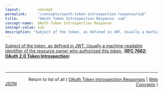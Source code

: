 ```yaml
---
layout:        concept
permalink:     "/concepts/oauth-token-introspection-response/sub"
title:         "OAuth Token Introspection Response: sub"
concept-name:  OAuth Token Introspection Response
concept-value: sub
description: "Subject of the token, as defined in JWT. Usually a machine-readable identifier of the resource owner who authorized this token."
---
```


[Subject of the token, as defined in JWT. Usually a machine-readable identifier of the resource owner who authorized this token.](http://tools.ietf.org/html/rfc7662#section-2.2 "Read documentation for OAuth Token Introspection Response &#34;sub&#34;") (**[RFC 7662: OAuth 2.0 Token Introspection](/specs/IETF/RFC/7662 "This specification defines a method for a protected resource to query an OAuth 2.0 authorization server to determine the active state of an OAuth 2.0 token and to determine meta-information about this token. OAuth 2.0 deployments can use this method to convey information about the authorization context of the token from the authorization server to the protected resource.")**)

<br/>
<hr/>

<p style="float : left"><a href="./sub.json" title="JSON representing this particular Web Concept value">JSON</a></p>
<p style="text-align: right">Return to list of all ( <a href="../oauth-token-introspection-response/">OAuth Token Introspection Responses</a> | <a href="../">Web Concepts</a> )</p>
